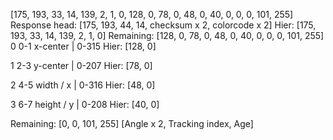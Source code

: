 
[175, 193, 33, 14, 139, 2, 1, 0, 128, 0, 78, 0, 48, 0, 40, 0, 0, 0, 101, 255]
Response head:
[175, 193, 44, 14, checksum x 2, colorcode x 2]
Hier:
[175, 193, 33, 14, 139, 2, 1, 0]
Remaining:
[128, 0, 78, 0, 48, 0, 40, 0, 0, 0, 101, 255]
0 0-1  x-center | 0-315
Hier: 
[128, 0]

1 2-3  y-center | 0-207
Hier:
[78, 0]

2 4-5  width / x | 0-316
Hier:
[48, 0]

3 6-7  height / y | 0-208
Hier:
[40, 0]


Remaining:
[0, 0, 101, 255]
[Angle x 2, Tracking index, Age]